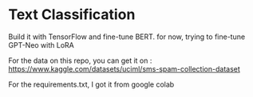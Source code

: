 # Text Classification

Build it with TensorFlow and fine-tune BERT. for now, trying to fine-tune GPT-Neo with LoRA

For the data on this repo, you can get it on : https://www.kaggle.com/datasets/uciml/sms-spam-collection-dataset

For the requirements.txt, I got it from google colab
